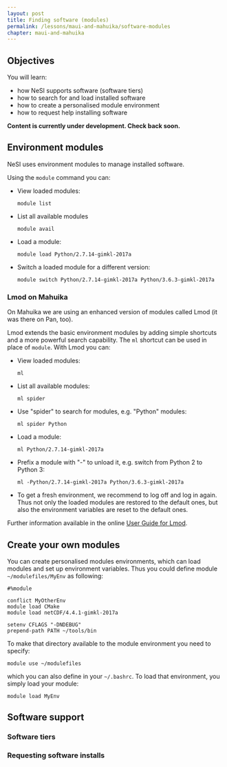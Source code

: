 ```yaml
---
layout: post
title: Finding software (modules)
permalink: /lessons/maui-and-mahuika/software-modules
chapter: maui-and-mahuika
---
```


## Objectives

You will learn:

* how NeSI supports software (software tiers)
* how to search for and load installed software
* how to create a personalised module environment
* how to request help installing software


**Content is currently under development. Check back soon.**

## Environment modules

NeSI uses environment modules to manage installed software.

Using the `module` command you can:

* View loaded modules:
  ```
  module list
  ```
* List all available modules
  ```
  module avail
  ```
* Load a module:
  ```
  module load Python/2.7.14-gimkl-2017a
  ```
* Switch a loaded module for a different version:
  ```
  module switch Python/2.7.14-gimkl-2017a Python/3.6.3-gimkl-2017a
  ```

### Lmod on Mahuika

On Mahuika we are using an enhanced version of modules called Lmod (it was
there on Pan, too).

Lmod extends the basic environment modules by adding simple shortcuts and a
more powerful search capability. The `ml` shortcut can be used in place of
`module`. With Lmod you can:

* View loaded modules:
  ```
  ml
  ```
* List all available modules:
  ```
  ml spider
  ```
* Use "spider" to search for modules, e.g. "Python" modules:
  ```
  ml spider Python
  ```
* Load a module:
  ```
  ml Python/2.7.14-gimkl-2017a
  ```
* Prefix a module with "-" to unload it, e.g. switch from Python 2 to Python 3:
  ```
  ml -Python/2.7.14-gimkl-2017a Python/3.6.3-gimkl-2017a
  ```
* To get a fresh environment, we recommend to log off and log in again.
  Thus not only the loaded modules are restored to the default ones,
  but also the environment variables are reset to the default ones.

Further information available in the online
[User Guide for Lmod](https://lmod.readthedocs.io/en/latest/010_user.html).

## Create your own modules
You can create personalised modules environments, which can load modules and set up environment variables. Thus you could define module `~/modulefiles/MyEnv` as following:
```
#%module

conflict MyOtherEnv
module load CMake
module load netCDF/4.4.1-gimkl-2017a

setenv CFLAGS "-DNDEBUG"
prepend-path PATH ~/tools/bin
```

To make that directory available to the module environment you need to specify:
```
module use ~/modulefiles
```
which you can also define in your `~/.bashrc`.
To load that environment, you simply load your module:
```
module load MyEnv
```

## Software support

### Software tiers


### Requesting software installs
